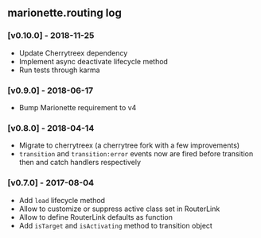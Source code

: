 ## marionette.routing log

### [v0.10.0] - 2018-11-25

- Update Cherrytreex dependency
- Implement async deactivate lifecycle method
- Run tests through karma

### [v0.9.0] - 2018-06-17

- Bump Marionette requirement to v4

### [v0.8.0] - 2018-04-14

- Migrate to cherrytreex (a cherrytree fork with a few improvements)
- `transition` and `transition:error` events now are fired before transition then and catch handlers respectively

### [v0.7.0] - 2017-08-04

- Add `load` lifecycle method 
- Allow to customize or suppress active class set in RouterLink 
- Allow to define RouterLink defaults as function 
- Add `isTarget` and `isActivating` method to transition object
